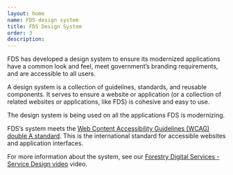 ```yaml
---
layout: home
name: FDS design system
title: FDS Design System
order: 3
description:
---
```

FDS has developed a design system to ensure its modernized applications have a common look and feel, meet government’s branding requirements, and are accessible to all users.

A design system is a collection of guidelines, standards, and reusable components. It serves to ensure a website or application (or a collection of related websites or applications, like FDS) is cohesive and easy to use.

The design system is being used on all the applications FDS is modernizing.

FDS’s system meets the [Web Content Accessibility Guidelines (WCAG) double A standard](https://www.w3.org/WAI/WCAG2AA-Conformance). This is the international standard for accessible websites and application interfaces.

For more information about the system, see our [Forestry Digital Services - Service Design video](https://www.youtube.com/watch?v=pWMhSRMOcz0) video.
